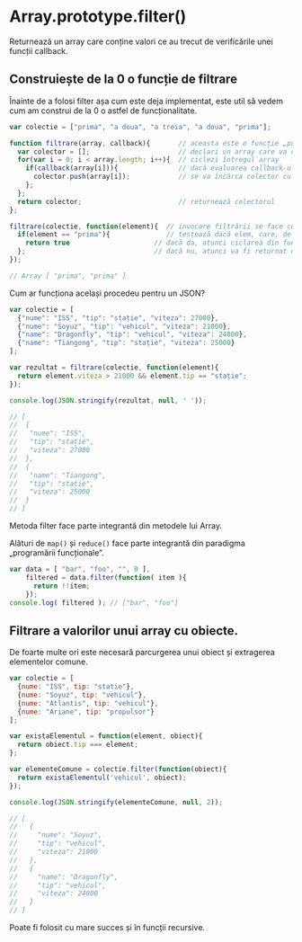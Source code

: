 # Array.prototype.filter()

Returnează un array care conține valori ce au trecut de verificările unei funcții callback.

## Construiește de la 0 o funcție de filtrare

Înainte de a folosi filter așa cum este deja implementat, este util să vedem cum am construi de la 0 o astfel de funcționalitate.

```js
var colectie = ["prima", "a doua", "a treia", "a doua", "prima"];

function filtrare(array, callback){       // aceasta este o funcție „pură”, adică nu aduce modificări asupra array-ului original
  var colector = [];                      // declari un array care va colecta valorile, dacă acestea sunt găsite
  for(var i = 0; i < array.length; i++){  // ciclezi întregul array
    if(callback(array[i])){               // dacă evaluarea callback-ului returnează un true pentru o valoare care este căutată
      colector.push(array[i]);            // se va încărca colector cu elementele repetate, fiecare dintre acestea fiind valoarea căutată
    };
  };
  return colector;                        // returnează colectorul
};

filtrare(colectie, function(element){  // invocare filtrării se face cu un array și cu un callback. callback-ul are misiunea de a returna un true
  if(element == "prima"){              // testează dacă elem, care, de fapt este un element al array-ului se potrivește cu valoarea căutată
    return true                     // dacă da, atunci ciclarea din funcția filtrare va produce elemente în array-ul colector.
  };                                // dacă nu, atunci va fi returnat un array gol.
});

// Array [ "prima", "prima" ]
```

Cum ar funcționa același procedeu pentru un JSON?

```js
var colectie = [
  {"nume": "ISS", "tip": "stație", "viteza": 27000},
  {"nume": "Soyuz", "tip": "vehicul", "viteza": 21000},
  {"name": "Dragonfly", "tip": "vehicul", "viteza": 24000},
  {"name": "Tiangong", "tip": "stație", "viteza": 25000}
];

var rezultat = filtrare(colectie, function(element){
  return element.viteza > 21000 && element.tip == "stație";
});

console.log(JSON.stringify(rezultat, null, ' '));

// [
//  {
//   "nume": "ISS",
//   "tip": "stație",
//   "viteza": 27000
//  },
//  {
//   "name": "Tiangong",
//   "tip": "stație",
//   "viteza": 25000
//  }
// ]
```

Metoda filter face parte integrantă din metodele lui Array.

Alături de `map()` și `reduce()` face parte integrantă din paradigma „programării funcționale”.

```js
var data = [ "bar", "foo", "", 0 ],
    filtered = data.filter(function( item ){
      return !!item;
    });
console.log( filtered ); // ["bar", "foo"]
```

## Filtrare a valorilor unui array cu obiecte.

De foarte multe ori este necesară parcurgerea unui obiect și extragerea elementelor comune.

```js
var colectie = [
  {nume: "ISS", tip: "statie"},
  {nume: "Soyuz", tip: "vehicul"},
  {nume: "Atlantis", tip: "vehicul"},
  {nume: "Ariane", tip: "propulsor"}
];

var existaElementul = function(element, obiect){
  return obiect.tip === element;
};

var elementeComune = colectie.filter(function(obiect){
  return existaElementul('vehicul', obiect);
});

console.log(JSON.stringify(elementeComune, null, 2));

// [
//   {
//     "nume": "Soyuz",
//     "tip": "vehicul",
//     "viteza": 21000
//   },
//   {
//     "name": "Dragonfly",
//     "tip": "vehicul",
//     "viteza": 24000
//   }
// ]
```

Poate fi folosit cu mare succes și în funcții recursive.
